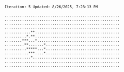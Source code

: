 `Iteration: 5 Updated: 8/26/2025, 7:28:13 PM`
<!-- GOL_START -->
`.....................................................`</br>
`.....................................................`</br>
`.....................................................`</br>
`.....................................................`</br>
`............**.......................................`</br>
`..........*.**.......................................`</br>
`........***...*......................................`</br>
`.........**.......*..................................`</br>
`..........*****...*..................................`</br>
`...........***....*..................................`</br>
`............*........................................`</br>
`.....................................................`</br>
`.....................................................`</br>
<!-- GOL_END -->